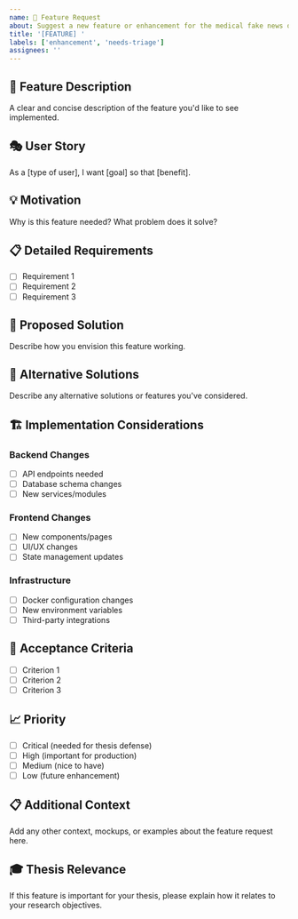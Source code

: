 ```yaml
---
name: 🚀 Feature Request
about: Suggest a new feature or enhancement for the medical fake news detection system
title: '[FEATURE] '
labels: ['enhancement', 'needs-triage']
assignees: ''
---
```


## 🎯 Feature Description
A clear and concise description of the feature you'd like to see implemented.

## 🎭 User Story
As a [type of user], I want [goal] so that [benefit].

## 💡 Motivation
Why is this feature needed? What problem does it solve?

## 📋 Detailed Requirements
- [ ] Requirement 1
- [ ] Requirement 2
- [ ] Requirement 3

## 🎨 Proposed Solution
Describe how you envision this feature working.

## 🔄 Alternative Solutions
Describe any alternative solutions or features you've considered.

## 🏗️ Implementation Considerations
### Backend Changes
- [ ] API endpoints needed
- [ ] Database schema changes
- [ ] New services/modules

### Frontend Changes
- [ ] New components/pages
- [ ] UI/UX changes
- [ ] State management updates

### Infrastructure
- [ ] Docker configuration changes
- [ ] New environment variables
- [ ] Third-party integrations

## 🧪 Acceptance Criteria
- [ ] Criterion 1
- [ ] Criterion 2
- [ ] Criterion 3

## 📈 Priority
- [ ] Critical (needed for thesis defense)
- [ ] High (important for production)
- [ ] Medium (nice to have)
- [ ] Low (future enhancement)

## 📋 Additional Context
Add any other context, mockups, or examples about the feature request here.

## 🎓 Thesis Relevance
If this feature is important for your thesis, please explain how it relates to your research objectives.